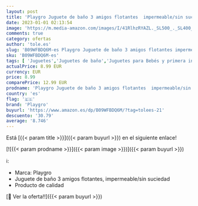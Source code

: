 ```yaml
---
layout: post
title: 'Playgro Juguete de baño 3 amigos flotantes  impermeable/sin suciedad'
date: 2023-01-01 02:13:54
image: 'https://m.media-amazon.com/images/I/41RlhzRYAZL._SL500_._SL400_.jpg'
comments: true
category: ofertas
author: 'tole.es'
slug: 'B09WFBDQ6M-es Playgro Juguete de baño 3 amigos flotantes impermeable/sin...'
sku: 'B09WFBDQ6M-es'
tags: [ 'Juguetes','Juguetes de baño','Juguetes para Bebés y primera infancia','Juguetes y juegos','playgro','🇪🇸', ]
actualPrice: 8.99 EUR
currency: EUR
price: 8.99
comparePrice: 12.99 EUR
prodname: 'Playgro Juguete de baño 3 amigos flotantes  impermeable/sin suciedad'
country: 'es'
flag: '🇪🇸'
brand: 'Playgro'
buyurl: 'https://www.amazon.es/dp/B09WFBDQ6M/?tag=tolees-21'
descuento: '30.79'
average: '8.746'
---
```


Está [{{< param title >}}]({{< param buyurl >}}) en el siguiente enlace!

[![{{< param prodname >}}]({{< param image >}})]({{< param buyurl >}})

ℹ️:

- Marca: Playgro
- Juguete de baño 3 amigos flotantes, impermeable/sin suciedad
- Producto de calidad

[🛒 Ver la oferta!!]({{< param buyurl >}})
